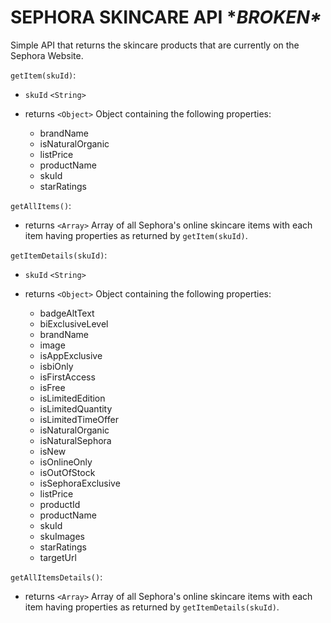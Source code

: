 # SEPHORA SKINCARE API \**BROKEN\**

Simple API that returns the skincare products that are currently on the Sephora Website.

`getItem(skuId)`:

* `skuId` `<String>`

* returns `<Object>` Object containing the following properties:
    * brandName
    * isNaturalOrganic
    * listPrice
    * productName
    * skuId
    * starRatings

`getAllItems()`:

* returns `<Array>` Array of all Sephora's online skincare items with each item having properties as returned by `getItem(skuId)`.

`getItemDetails(skuId)`:

* `skuId` `<String>`

* returns `<Object>` Object containing the following properties:
    * badgeAltText
    * biExclusiveLevel
    * brandName
    * image
    * isAppExclusive
    * isbiOnly
    * isFirstAccess
    * isFree
    * isLimitedEdition
    * isLimitedQuantity
    * isLimitedTimeOffer
    * isNaturalOrganic
    * isNaturalSephora
    * isNew
    * isOnlineOnly
    * isOutOfStock
    * isSephoraExclusive
    * listPrice
    * productId
    * productName
    * skuId
    * skuImages
    * starRatings
    * targetUrl

`getAllItemsDetails()`:

* returns `<Array>` Array of all Sephora's online skincare items with each item having properties as returned by `getItemDetails(skuId)`.
